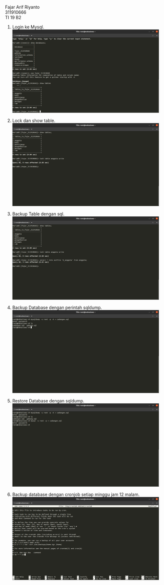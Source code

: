 Fajar Arif Riyanto  
311910666  
TI 19 B2

1. Login ke Mysql.     
   ![gambar1](assets/1.png)  

2. Lock dan show table.  
    ![gambar2](assets/2.png)

3. Backup Table dengan sql.    
    ![gambar3](assets/3.png)

4. Backup Database dengan perintah sqldump.  
     ![gambar4](assets/4.png)

5. Restore Database dengan sqldump.  
    ![gambar5](assets/5.png)  
    <!-- ![gambar10](assets/aritmatik2.png) -->

6. Backup database dengan cronjob setiap minggu jam 12 malam.  
    ![gambar6](assets/6.png)  
    <!-- ![gambar10](assets/iftidaklulus.png)  -->
